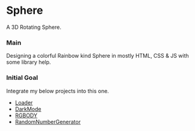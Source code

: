 # Sphere
A 3D Rotating Sphere.

### Main
Designing a colorful Rainbow kind Sphere in mostly HTML, CSS & JS with some library help.
### Initial Goal
Integrate my below projects into this one.
- [Loader](https://github.com/n-ce/Loader)
- [DarkMode](https://github.com/n-ce/DarkMode)
- [RGBODY](https://github.com/n-ce/RGBODY)
- [RandomNumberGenerator](https://github.com/n-ce/RandomNumberGenerator)
